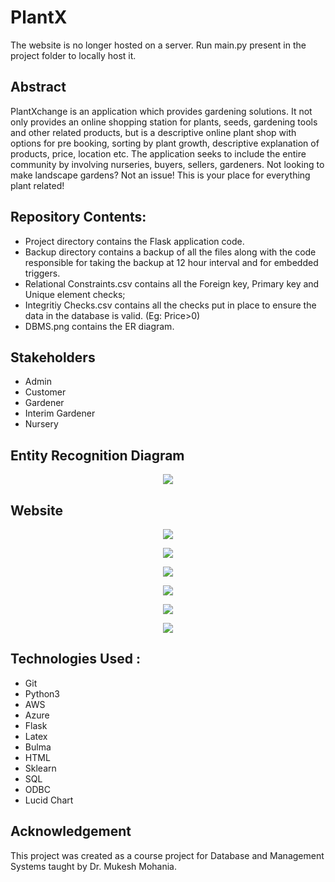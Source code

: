 # PlantX
The website is no longer hosted on a server. Run main.py present in the project folder to locally host it.

## Abstract
PlantXchange is an application which provides gardening solutions.
It not only provides an online shopping station for plants, seeds, gardening tools and other related products, but is a descriptive online plant shop with options for pre booking, sorting by plant growth, descriptive explanation of products, price, location etc. The application seeks to include the entire community by involving nurseries, buyers, sellers, gardeners. Not looking to make landscape gardens? Not an issue! This is your place for everything plant related! 

## Repository Contents:
* Project directory contains the Flask application code.
* Backup directory contains a backup of all the files along with the code responsible for taking the backup at 12 hour interval and for embedded triggers.
* Relational Constraints.csv contains all the Foreign key, Primary key and Unique element checks;
* Integritiy Checks.csv contains all the checks put in place to ensure the data in the database is valid. (Eg: Price>0)
* DBMS.png contains the ER diagram.

## Stakeholders
* Admin
* Customer
* Gardener
* Interim Gardener
* Nursery

## Entity Recognition Diagram

<p align="center">
  <img src="DBMS.png">
</p>

## Website

<p align="center">
  <img src="/images/1.jpeg">
</p>

<p align="center">
  <img src="/images/2.jpeg">
</p>

<p align="center">
  <img src="/images/3.jpeg">
</p>

<p align="center">
  <img src="/images/4.jpeg">
</p>

<p align="center">
  <img src="/images/5.jpeg">
</p>

<p align="center">
  <img src="/images/6.jpeg">
</p>

## Technologies Used : 
* Git
* Python3 
* AWS
* Azure
* Flask
* Latex
* Bulma
* HTML
* Sklearn
* SQL
* ODBC
* Lucid Chart

## Acknowledgement

This project was created as a course project for Database and Management Systems taught by Dr. Mukesh Mohania.
